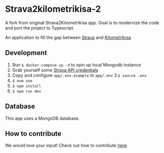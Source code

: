 # Strava2kilometrikisa-2
A fork from original Strava2Kilometrikisa app. Goal is to modernize the code and port the project to Typescript.

An application to fill the gap between [Strava](https://strava.com/) and [Kilometrikisa](https://www.kilometrikisa.fi/).

## Development

1. Run `$ docker-compose up -d` to spin up local Mongodb instance
2. Grab yourself some [Strava API credentials](https://developers.strava.com)
3. Copy and configure `app/.env.example` to `app/.env`
3.`$ source .env`
4. `$ nvm use`
5. `$ npm install`
6. `$ npm run dev`

## Database

This app uses a MongoDB database.

## How to contribute

We would love your input! Check out how to contribute [here](./.github/CONTRIBUTING.md).
